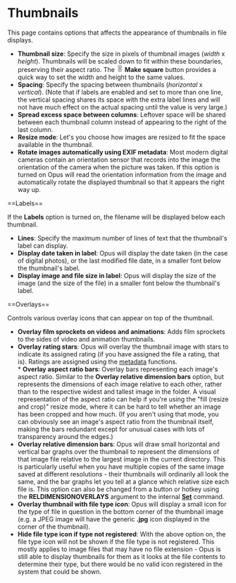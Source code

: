 # Thumbnails

This page contains options that affects the appearance of thumbnails in file displays.

- **Thumbnail size**: Specify the size in pixels of thumbnail images (*width* x *height*). Thumbnails will be scaled down to fit within these boundaries, preserving their aspect ratio. The ![](/Manual/images/media/13/pathlink-linked.png) **Make square** button provides a quick way to set the width and height to the same values.
- **Spacing**: Specify the spacing between thumbnails (*horizontal* x *vertical*). (Note that if labels are enabled and set to more than one line, the vertical spacing shares its space with the extra label lines and will not have much effect on the actual spacing until the value is very large.)
- **Spread excess space between columns**: Leftover space will be shared between each thumbnail column instead of appearing to the right of the last column.
- **Resize mode**: Let's you choose how images are resized to fit the space available in the thumbnail.
- **Rotate images automatically using EXIF metadata**: Most modern digital cameras contain an orientation sensor that records into the image the orientation of the camera when the picture was taken. If this option is turned on Opus will read the orientation information from the image and automatically rotate the displayed thumbnail so that it appears the right way up.

  
==Labels==

If the **Labels** option is turned on, the filename will be displayed below each thumbnail.

- **Lines**: Specify the maximum number of lines of text that the thumbnail's label can display.
- **Display date taken in label**: Opus will display the date taken (in the case of digital photos), or the last modified file date, in a smaller font below the thumbnail's label.
- **Display image and file size in label**: Opus will display the size of the image (and the size of the file) in a smaller font below the thumbnail's label.

  
==Overlays==

Controls various overlay icons that can appear on top of the thumbnail.

- **Overlay film sprockets on videos and animations**: Adds film sprockets to the sides of video and animation thumbnails.
- **Overlay rating stars**: Opus will overlay the thumbnail image with stars to indicate its assigned rating (if you have assigned the file a rating, that is). Ratings are assigned using the [metadata](/Manual/file_operations/editing_metadata/RAEDME.md) functions.  
  \* **Overlay aspect ratio bars**: Overlay bars representing each image's aspect ratio. Similar to the **Overlay relative dimension bars** option, but represents the dimensions of each image relative to each other, rather than to the respective widest and tallest image in the folder. A visual representation of the aspect ratio can help if you're using the "fill (resize and crop)" resize mode, where it can be hard to tell whether an image has been cropped and how much. (If you aren't using that mode, you can obviously see an image's aspect ratio from the thumbnail itself, making the bars redundant except for unusual cases with lots of transparency around the edges.)
- **Overlay relative dimension bars**: Opus will draw small horizontal and vertical bar graphs over the thumbnail to represent the dimensions of that image file relative to the largest image in the current directory. This is particularly useful when you have multiple copies of the same image saved at different resolutions - their thumbnails will ordinarily all look the same, and the bar graphs let you tell at a glance which relative size each file is. This option can also be changed from a button or hotkey using the **RELDIMENSIONOVERLAYS** argument to the internal **[Set](/Manual/reference/command_reference/internal_commands/set.md)** command.
- **Overlay thumbnail with file type icon**: Opus will display a small icon for the type of file in question in the bottom corner of the thumbnail image (e.g. a JPEG image will have the generic **.jpg** icon displayed in the corner of the thumbnail).
- **Hide file type icon if type not registered**: With the above option on, the file type icon will not be shown if the file type is not registered. This mostly applies to image files that may have no file extension - Opus is still able to display thumbnails for them as it looks at the file contents to determine their type, but there would be no valid icon registered in the system that could be shown.
